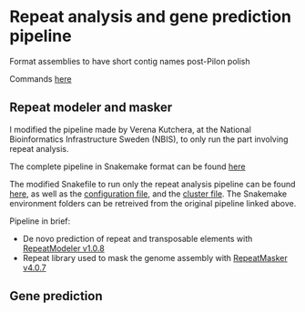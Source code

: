 # Repeat analysis and gene prediction pipeline

Format assemblies to have short contig names post-Pilon polish

Commands [here]()

## Repeat modeler and masker

I modified the pipeline made by Verena Kutchera, at the National Bioinformatics Infrastructure Sweden (NBIS), to only run the part involving repeat analysis.

The complete pipeline in Snakemake format can be found [here](https://bitbucket.org/scilifelab-lts/genemark_fungal_annotation/)

The modified Snakefile to run only the repeat analysis pipeline can be found [here](), as well as the [configuration file](), and the [cluster file](). The Snakemake environment folders can be retreived from the original pipeline linked above.

Pipeline in brief:

* De novo prediction of repeat and transposable elements with [RepeatModeler v1.0.8](https://www.repeatmasker.org/RepeatModeler/)
* Repeat library used to mask the genome assembly with [RepeatMasker v4.0.7]()  


## Gene prediction
